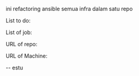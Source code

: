 ini refactoring ansible semua infra dalam satu repo

List to do:

List of job:

URL of repo:

URL of Machine:

-- estu